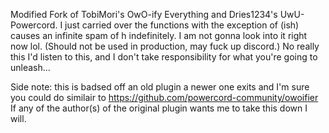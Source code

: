 Modified Fork of TobiMori's OwO-ify Everything and Dries1234's UwU-Powercord.
I just carried over the functions with the exception of (ish) causes an infinite spam of h indefinitely. I am not gonna look into it right now lol.
(Should not be used in production, may fuck up discord.)
No really this I'd listen to this, and I don't take responsibility for what you're going to unleash...

Side note: this is badsed off an old plugin a newer one exits and I'm sure you could do similair to https://github.com/powercord-community/owoifier
If any of the author(s) of the original plugin wants me to take this down I will.
